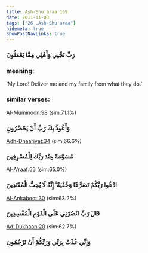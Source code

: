 ```yaml
---
title: Ash-Shu'araa:169
date: 2011-11-03
tags: ["26 .Ash-Shu'araa"]
hidemeta: true 
ShowPostNavLinks: true 
---
```

### رَبِّ نَجِّنِي وَأَهْلِي مِمَّا يَعْمَلُونَ
### meaning: 
‘My Lord! Deliver me and my family from what they do.’
### similar verses: 

[Al-Muminoon:98](/23/98) (sim:71.1%)

### وَأَعُوذُ بِكَ رَبِّ أَنْ يَحْضُرُونِ

[Adh-Dhaariyat:34](/51/34) (sim:66.6%)

### مُسَوَّمَةً عِنْدَ رَبِّكَ لِلْمُسْرِفِينَ

[Al-A'raaf:55](/7/55) (sim:65.0%)

### ادْعُوا رَبَّكُمْ تَضَرُّعًا وَخُفْيَةً ۚ إِنَّهُ لَا يُحِبُّ الْمُعْتَدِينَ

[Al-Ankaboot:30](/29/30) (sim:63.2%)

### قَالَ رَبِّ انْصُرْنِي عَلَى الْقَوْمِ الْمُفْسِدِينَ

[Ad-Dukhaan:20](/44/20) (sim:62.7%)

### وَإِنِّي عُذْتُ بِرَبِّي وَرَبِّكُمْ أَنْ تَرْجُمُونِ
